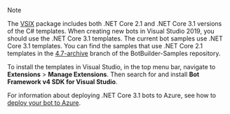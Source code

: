 > [!NOTE]
> The [VSIX](/visualstudio/extensibility/anatomy-of-a-vsix-package) package includes both .NET Core 2.1 and .NET Core 3.1 versions of the C# templates.
> When creating new bots in Visual Studio 2019, you should use the .NET Core 3.1 templates.
> The current bot samples use .NET Core 3.1 templates.
> You can find the samples that use .NET Core 2.1 templates in the [4.7-archive](https://github.com/microsoft/BotBuilder-Samples/tree/4.7-archive/samples/csharp_dotnetcore) branch of the BotBuilder-Samples repository.
> 
> To install the templates in Visual Studio, in the top menu bar, navigate to **Extensions** > **Manage Extensions**. Then search for and install **Bot Framework v4 SDK for Visual Studio**. 
>
> For information about deploying .NET Core 3.1 bots to Azure, see how to [deploy your bot to Azure](../bot-builder-deploy-az-cli.md).
